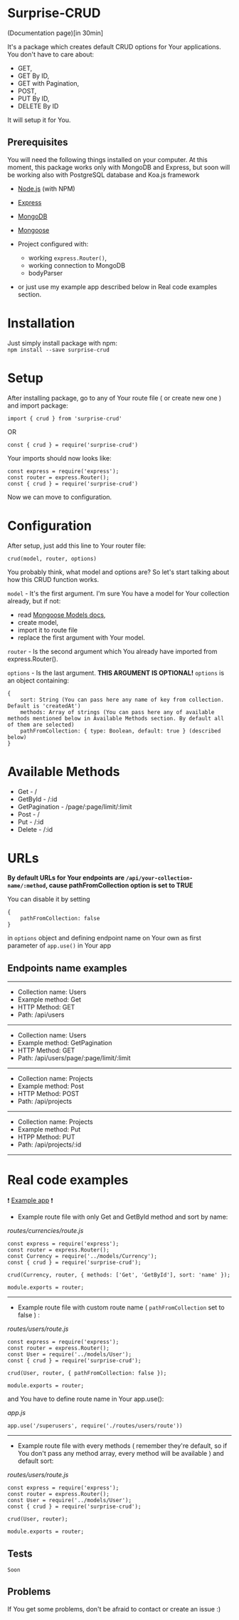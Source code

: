 # Surprise-CRUD

(Documentation page)[in 30min]

It's a package which creates default CRUD options for Your applications. You don't have to care about:
* GET,
* GET By ID, 
* GET with Pagination, 
* POST, 
* PUT By ID, 
* DELETE By ID

It will setup it for You.

## Prerequisites

You will need the following things installed on your computer.
At this moment, this package works only with MongoDB and Express, but soon will be working also with PostgreSQL database and Koa.js framework

* [Node.js](http://nodejs.org/) (with NPM)
* [Express](http://expressjs.com/)
* [MongoDB](http://mongodb.com/)
* [Mongoose](https://mongoosejs.com/)

* Project configured with: 
	* working `express.Router()`, 
	* working connection to MongoDB
	* bodyParser

* or just use my example app described below in Real code examples section.

# Installation

Just simply install package with npm: </br>
`npm install --save surprise-crud`

# Setup
After installing package, go to any of Your route file ( or create new one ) and import package:

```
import { crud } from 'surprise-crud'
```
OR
```
const { crud } = require('surprise-crud')
```

Your imports should now looks like:

```
const express = require('express');
const router = express.Router();
const { crud } = require('surprise-crud')
```

Now we can move to configuration.

# Configuration
After setup, just add this line to Your router file: 

```
crud(model, router, options)
```

You probably think, what model and options are? So let's start talking about how this CRUD function works. <br>

`model` - It's the first argument. I'm sure You have a model for Your collection already, but if not: 
* read [Mongoose Models docs](https://mongoosejs.com/docs/models.html),
* create model, 
* import it to route file
* replace the first argument with Your model.

`router` - Is the second argument which You already have imported from express.Router().

`options` - Is the last argument. **THIS ARGUMENT IS OPTIONAL!** `options` is an object containing: 
```
{
	sort: String (You can pass here any name of key from collection. Default is 'createdAt')
	methods: Array of strings (You can pass here any of available methods mentioned below in Available Methods section. By default all of them are selected)
	pathFromCollection: { type: Boolean, default: true } (described below)
}
```

# Available Methods
* Get - /
* GetById - /:id
* GetPagination - /page/:page/limit/:limit
* Post - /
* Put - /:id
* Delete - /:id

# URLs 
**By default URLs for Your endpoints are `/api/your-collection-name/:method`, cause pathFromCollection option is set to TRUE**

You can disable it by setting 
```
{
	pathFromCollection: false
}
```
in `options` object and defining endpoint name on Your own as first parameter of `app.use()` in Your app

## Endpoints name examples

------------------------

* Collection name: Users
* Example method: Get
* HTTP Method: GET
* Path: /api/users

------------------------

* Collection name: Users
* Example method: GetPagination
* HTTP Method: GET
* Path: /api/users/page/:page/limit/:limit

------------------------

* Collection name: Projects
* Example method: Post
* HTTP Method: POST
* Path: /api/projects

------------------------

* Collection name: Projects
* Example method: Put
* HTPP Method: PUT
* Path: /api/projects/:id

------------------------

# Real code examples

:heavy_exclamation_mark: [Example app](https://github.com/RobertMrowiec/surprise-crud-example-app) :heavy_exclamation_mark:

* Example route file with only Get and GetById method and sort by name: 

_routes/currencies/route.js_

```
const express = require('express');
const router = express.Router();
const Currency = require('../models/Currency');
const { crud } = require('surprise-crud');

crud(Currency, router, { methods: ['Get', 'GetById'], sort: 'name' });

module.exports = router;
```
------------------------
* Example route file with custom route name ( `pathFromCollection` set to false ) : 

_routes/users/route.js_

```
const express = require('express');
const router = express.Router();
const User = require('../models/User');
const { crud } = require('surprise-crud');

crud(User, router, { pathFromCollection: false });

module.exports = router;
```

and You have to define route name in Your app.use():

_app.js_

```
app.use('/superusers', require('./routes/users/route'))
```
------------------------
* Example route file with every methods ( remember they're default, so if You don't pass any method array, every method will be available ) and default sort: 

_routes/users/route.js_

```
const express = require('express');
const router = express.Router();
const User = require('../models/User');
const { crud } = require('surprise-crud');

crud(User, router);

module.exports = router;
```
## Tests
`Soon`

## Problems
If You get some problems, don't be afraid to contact or create an issue :) 

